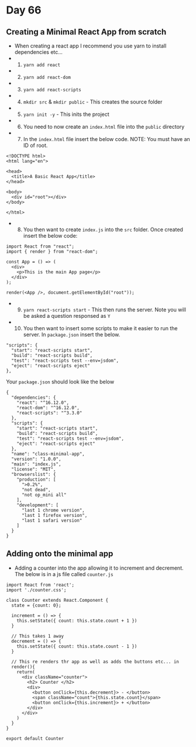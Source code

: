 # Day 66 

## Creating a Minimal React App from scratch 

- When creating a react app I recommend you use yarn to install dependencies etc...
- 1. `yarn add react`
- 2. `yarn add react-dom`
- 3. `yarn add react-scripts`
- 4. `mkdir src` & `mkdir public` - This creates the source folder
- 5. `yarn init -y` - This inits the project
- 6. You need to now create an `index.html` file into the `public` directory
- 7. In the `index.html` file insert the below code. NOTE: You must have an ID of root.
```
<!DOCTYPE html>
<html lang="en">

<head>
  <title>A Basic React App</title>
</head>

<body>
  <div id="root"></div>
</body>

</html>
```
- 8. You then want to create `index.js` into the `src` folder. Once created insert the below code: 
```
import React from "react";
import { render } from "react-dom";

const App = () => (
  <div>
    <p>This is the main App page</p>
  </div>
);

render(<App />, document.getElementById("root"));
```

- 9. `yarn react-scripts start` - This then runs the server. Note you will be asked a question responsed as `Y` 
- 10. You then want to insert some scripts to make it easier to run the server. In `package.json` insert the below.
```
"scripts": {
  "start": "react-scripts start",
  "build": "react-scripts build",
  "test": "react-scripts test --env=jsdom",
  "eject": "react-scripts eject"
},
```
Your `package.json` should look like the below 
```
{
  "dependencies": {
    "react": "^16.12.0",
    "react-dom": "^16.12.0",
    "react-scripts": "^3.3.0"
  },
  "scripts": {
    "start": "react-scripts start",
    "build": "react-scripts build",
    "test": "react-scripts test --env=jsdom",
    "eject": "react-scripts eject"
  },
  "name": "class-minimal-app",
  "version": "1.0.0",
  "main": "index.js",
  "license": "MIT",
  "browserslist": {
    "production": [
      ">0.2%",
      "not dead",
      "not op_mini all"
    ],
    "development": [
      "last 1 chrome version",
      "last 1 firefox version",
      "last 1 safari version"
    ]
  }
}
```

## Adding onto the minimal app

- Adding a counter into the app allowing it to increment and decrement. The below is in a js file called `counter.js`
```
import React from 'react';
import './counter.css';

class Counter extends React.Component {
  state = {count: 0};

  increment = () => {
    this.setState({ count: this.state.count + 1 })
  }
  
  // This takes 1 away 
  decrement = () => {
    this.setState({ count: this.state.count - 1 })
  }

  // This re renders thr app as well as adds the buttons etc... in 
  render(){
    return(
      <div className="counter">
        <h2> Counter </h2>
        <div>
          <button onClick={this.decrement}> - </button>
          <span className="count">{this.state.count}</span>
          <button onClick={this.increment}> + </button>
        </div>
      </div>
    )
  }
}

export default Counter
```